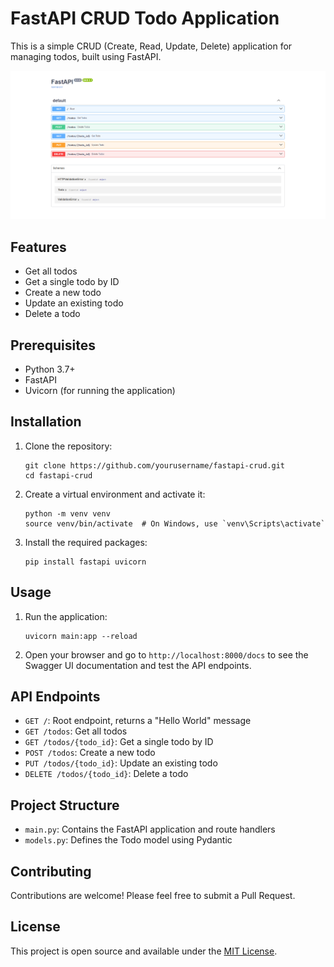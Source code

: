 # FastAPI CRUD Todo Application

This is a simple CRUD (Create, Read, Update, Delete) application for managing todos, built using FastAPI.

![Banner](./img/Banner.png)

## Features

- Get all todos
- Get a single todo by ID
- Create a new todo
- Update an existing todo
- Delete a todo

## Prerequisites

- Python 3.7+
- FastAPI
- Uvicorn (for running the application)

## Installation

1. Clone the repository:
   ```
   git clone https://github.com/yourusername/fastapi-crud.git
   cd fastapi-crud
   ```

2. Create a virtual environment and activate it:
   ```
   python -m venv venv
   source venv/bin/activate  # On Windows, use `venv\Scripts\activate`
   ```

3. Install the required packages:
   ```
   pip install fastapi uvicorn
   ```

## Usage

1. Run the application:
   ```
   uvicorn main:app --reload
   ```

2. Open your browser and go to `http://localhost:8000/docs` to see the Swagger UI documentation and test the API endpoints.

## API Endpoints

- `GET /`: Root endpoint, returns a "Hello World" message
- `GET /todos`: Get all todos
- `GET /todos/{todo_id}`: Get a single todo by ID
- `POST /todos`: Create a new todo
- `PUT /todos/{todo_id}`: Update an existing todo
- `DELETE /todos/{todo_id}`: Delete a todo

## Project Structure

- `main.py`: Contains the FastAPI application and route handlers
- `models.py`: Defines the Todo model using Pydantic

## Contributing

Contributions are welcome! Please feel free to submit a Pull Request.

## License

This project is open source and available under the [MIT License](LICENSE).
